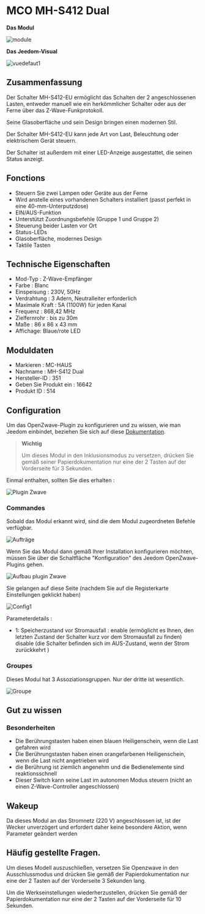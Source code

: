 # MCO MH-S412 Dual

**Das Modul**

![module](images/mco.mhs412/module.jpg)

**Das Jeedom-Visual**

![vuedefaut1](images/mco.mhs412/vuedefaut1.jpg)

## Zusammenfassung

Der Schalter MH-S412-EU ermöglicht das Schalten der 2 angeschlossenen Lasten, entweder manuell wie ein herkömmlicher Schalter oder aus der Ferne über das Z-Wave-Funkprotokoll.

Seine Glasoberfläche und sein Design bringen einen modernen Stil.

Der Schalter MH-S412-EU kann jede Art von Last, Beleuchtung oder elektrischem Gerät steuern.

Der Schalter ist außerdem mit einer LED-Anzeige ausgestattet, die seinen Status anzeigt.

## Fonctions

-   Steuern Sie zwei Lampen oder Geräte aus der Ferne
-   Wird anstelle eines vorhandenen Schalters installiert (passt perfekt in eine 40-mm-Unterputzdose)
-   EIN/AUS-Funktion
-   Unterstützt Zuordnungsbefehle (Gruppe 1 und Gruppe 2)
-   Steuerung beider Lasten vor Ort
-   Status-LEDs
-   Glasoberfläche, modernes Design
-   Taktile Tasten

## Technische Eigenschaften

-   Mod-Typ : Z-Wave-Empfänger
-   Farbe : Blanc
-   Einspeisung : 230V, 50Hz
-   Verdrahtung : 3 Adern, Neutralleiter erforderlich
-   Maximale Kraft : 5A (1100W) für jeden Kanal
-   Frequenz : 868,42 MHz
-   Zielfernrohr : bis zu 30m
-   Maße : 86 x 86 x 43 mm
-   Affichage: Blaue/rote LED

## Moduldaten

-   Markieren : MC-HAUS
-   Nachname : MH-S412 Dual
-   Hersteller-ID : 351
-   Geben Sie Produkt ein : 16642
-   Produkt ID : 514

## Configuration

Um das OpenZwave-Plugin zu konfigurieren und zu wissen, wie man Jeedom einbindet, beziehen Sie sich auf diese [Dokumentation](https://doc.jeedom.com/de_DE/plugins/automation%20protocol/openzwave/).

> **Wichtig**
>
> Um dieses Modul in den Inklusionsmodus zu versetzen, drücken Sie gemäß seiner Papierdokumentation nur eine der 2 Tasten auf der Vorderseite für 3 Sekunden.

Einmal enthalten, sollten Sie dies erhalten :

![Plugin Zwave](images/mco.mhs412/information.jpg)

### Commandes

Sobald das Modul erkannt wird, sind die dem Modul zugeordneten Befehle verfügbar.

![Aufträge](images/mco.mhs412/commandes.jpg)

Wenn Sie das Modul dann gemäß Ihrer Installation konfigurieren möchten, müssen Sie über die Schaltfläche "Konfiguration" des Jeedom OpenZwave-Plugins gehen.

![Aufbau plugin Zwave](images/plugin/bouton_configuration.jpg)

Sie gelangen auf diese Seite (nachdem Sie auf die Registerkarte Einstellungen geklickt haben)

![Config1](images/mco.mhs412/config1.jpg)

Parameterdetails :

-   1: Speicherzustand vor Stromausfall : enable (ermöglicht es Ihnen, den letzten Zustand der Schalter kurz vor dem Stromausfall zu finden) disable (die Schalter befinden sich im AUS-Zustand, wenn der Strom zurückkehrt )

### Groupes

Dieses Modul hat 3 Assoziationsgruppen. Nur der dritte ist wesentlich.

![Groupe](images/mco.mhs412/groupe.jpg)

## Gut zu wissen

### Besonderheiten

- Die Berührungstasten haben einen blauen Heiligenschein, wenn die Last gefahren wird
- Die Berührungstasten haben einen orangefarbenen Heiligenschein, wenn die Last nicht angetrieben wird
- die Berührung ist ziemlich angenehm und die Bedienelemente sind reaktionsschnell
- Dieser Switch kann seine Last im autonomen Modus steuern (nicht an einen Z-Wave-Controller angeschlossen)

## Wakeup

Da dieses Modul an das Stromnetz (220 V) angeschlossen ist, ist der Wecker unverzögert und erfordert daher keine besondere Aktion, wenn Parameter geändert werden

## Häufig gestellte Fragen.

Um dieses Modell auszuschließen, versetzen Sie Openzwave in den Ausschlussmodus und drücken Sie gemäß der Papierdokumentation nur eine der 2 Tasten auf der Vorderseite 3 Sekunden lang.

Um die Werkseinstellungen wiederherzustellen, drücken Sie gemäß der Papierdokumentation nur eine der 2 Tasten auf der Vorderseite für 10 Sekunden.
